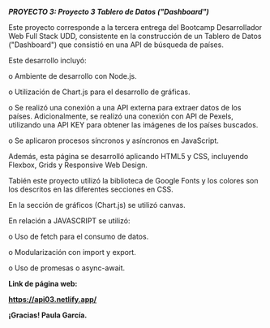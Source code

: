 ***PROYECTO 3: Proyecto 3 Tablero de Datos ("Dashboard")***


Este proyecto corresponde a la tercera entrega del Bootcamp Desarrollador Web Full Stack UDD, consistente en la construcción de un Tablero de Datos ("Dashboard") que consistió en una API de búsqueda de países. 


Este desarrollo incluyó:


o	Ambiente de desarrollo con Node.js.


o	Utilización de Chart.js para el desarrollo de gráficas.


o	Se realizó una conexión a una API externa para extraer datos de los países. Adicionalmente, se realizó una conexión con API de Pexels, utilizando una API KEY para obtener las imágenes de los países buscados. 


o	Se aplicaron procesos síncronos y asíncronos en JavaScript. 





Además, esta página se desarrolló aplicando HTML5 y CSS, incluyendo Flexbox, Grids y Responsive Web Design. 


Tabién este proyecto utilizó la biblioteca de Google Fonts y los colores son los descritos en las diferentes secciones en CSS.


En la sección de gráficos (Chart.js) se utilizó canvas. 


En relación a JAVASCRIPT se utilizó:


o	Uso de fetch para el consumo de datos.


o	Modularización con import y export. 


o	Uso de promesas o async-await.





**Link de página web:**


**https://api03.netlify.app/**


**¡Gracias! Paula García.**

